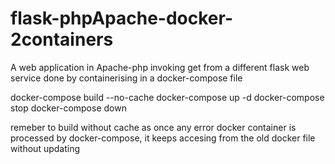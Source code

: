 # flask-phpApache-docker-2containers
A web application in Apache-php invoking get from a different flask web service done by containerising in a docker-compose file


 docker-compose build --no-cache
 docker-compose up -d
 docker-compose stop
 docker-compose down

remeber to build without cache as once any error docker container is processed by docker-compose, it keeps accesing from the old docker file without updating
